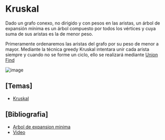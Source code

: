 # Kruskal
Dado un grafo conexo, no dirigido y con pesos en las aristas, un árbol de expansión mínima es un árbol compuesto por todos los vértices y cuya suma de sus aristas es la de menor peso.

Primeramente ordenaremos las aristas del grafo por su peso de menor a mayor. Mediante la técnica greedy Kruskal intentara unir cada arista siempre y cuando no se forme un ciclo, ello se realizará mediante [Union Find](https://github.com/Cami7102/Algoritmica-2/tree/main/algoritmos/estructura_de_datos/B%C3%BAsqueda%20de%20uni%C3%B3n)

![image](https://user-images.githubusercontent.com/80707476/132235889-fc3e8196-4174-465d-b75e-aef1c98aa169.png)

## [Temas]

- [Kruskal](https://github.com/Cami7102/Algoritmica-2/blob/main/algoritmos/Teoria%20de%20Grafos/Kruskal/Kruskal)

## [Bibliografia]

- [Arbol de expansion minima](https://jariasf.wordpress.com/2012/04/19/arbol-de-expansion-minima-algoritmo-de-kruskal/)
- [Video](https://www.youtube.com/watch?v=3rrNH_AizMA)
